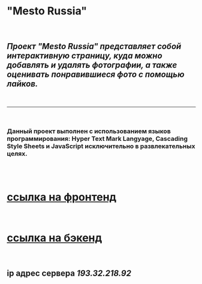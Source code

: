 # **"Mesto Russia"**

<br />

## _Проект "Mesto Russia" представляет собой интерактивную страницу, куда можно добавлять и удалять фотографии, а также оценивать понравившиеся фото с помощью лайков._

<br />

---

<br />

### Данный проект выполнен с использованием языков программирования: Hyper Text Mark Langyage, Cascading Style Sheets и JavaScript исключительно в развлекательных целях.

<br />
<br />

# [ссылка на фронтенд](http://project.mesto.nomoredomains.club/)

<br />

# [ссылка на бэкенд](https://api.project.mesto.nomoredomains.rocks/)

<br />

## **ip адрес сервера** _193.32.218.92_
